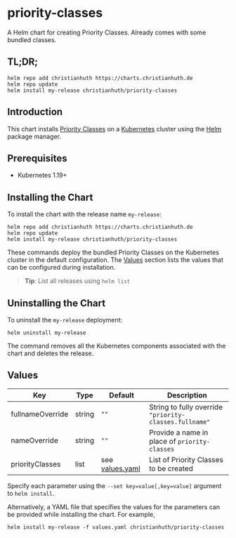 # priority-classes

A Helm chart for creating Priority Classes. Already comes with some bundled classes.

## TL;DR;

```console
helm repo add christianhuth https://charts.christianhuth.de
helm repo update
helm install my-release christianhuth/priority-classes
```

## Introduction

This chart installs [Priority Classes](https://kubernetes.io/docs/concepts/scheduling-eviction/pod-priority-preemption/) on a [Kubernetes](http://kubernetes.io) cluster using the [Helm](https://helm.sh) package manager.

## Prerequisites

- Kubernetes 1.19+

## Installing the Chart

To install the chart with the release name `my-release`:

```console
helm repo add christianhuth https://charts.christianhuth.de
helm repo update
helm install my-release christianhuth/priority-classes
```

These commands deploy the bundled Priority Classes on the Kubernetes cluster in the default configuration. The [Values](#values) section lists the values that can be configured during installation.

> **Tip**: List all releases using `helm list`

## Uninstalling the Chart

To uninstall the `my-release` deployment:

```console
helm uninstall my-release
```

The command removes all the Kubernetes components associated with the chart and deletes the release.

## Values

| Key              | Type   | Default                          | Description                                            |
| ---------------- | ------ | -------------------------------- | ------------------------------------------------------ |
| fullnameOverride | string | `""`                             | String to fully override `"priority-classes.fullname"` |
| nameOverride     | string | `""`                             | Provide a name in place of `priority-classes`          |
| priorityClasses  | list   | see [values.yaml](./values.yaml) | List of Priority Classes to be created                 |

Specify each parameter using the `--set key=value[,key=value]` argument to `helm install`.

Alternatively, a YAML file that specifies the values for the parameters can be provided while installing the chart. For example,

```console
helm install my-release -f values.yaml christianhuth/priority-classes
```
